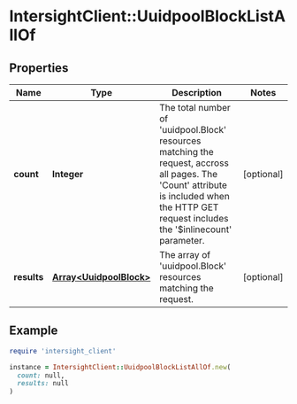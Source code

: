 # IntersightClient::UuidpoolBlockListAllOf

## Properties

| Name | Type | Description | Notes |
| ---- | ---- | ----------- | ----- |
| **count** | **Integer** | The total number of &#39;uuidpool.Block&#39; resources matching the request, accross all pages. The &#39;Count&#39; attribute is included when the HTTP GET request includes the &#39;$inlinecount&#39; parameter. | [optional] |
| **results** | [**Array&lt;UuidpoolBlock&gt;**](UuidpoolBlock.md) | The array of &#39;uuidpool.Block&#39; resources matching the request. | [optional] |

## Example

```ruby
require 'intersight_client'

instance = IntersightClient::UuidpoolBlockListAllOf.new(
  count: null,
  results: null
)
```

